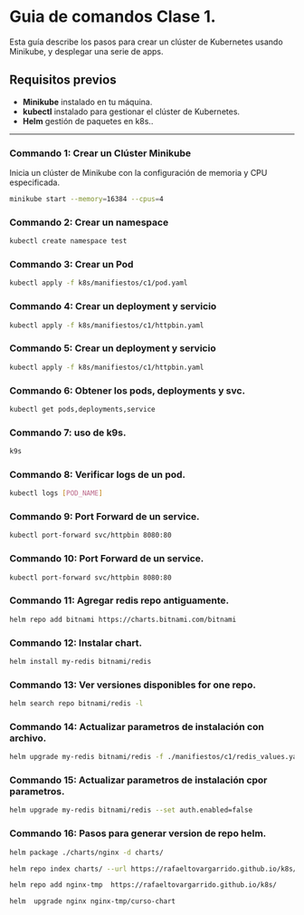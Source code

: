 # Guia de comandos Clase 1.

Esta guía describe los pasos para crear un clúster de Kubernetes usando Minikube, y desplegar una serie de apps.


## Requisitos previos
- **Minikube** instalado en tu máquina.
- **kubectl** instalado para gestionar el clúster de Kubernetes.
- **Helm** gestión de paquetes en k8s..

---

### Commando 1: Crear un Clúster Minikube

Inicia un clúster de Minikube con la configuración de memoria y CPU especificada.

```bash
minikube start --memory=16384 --cpus=4
```


### Commando 2: Crear un namespace

```bash
kubectl create namespace test
```

### Commando 3: Crear un Pod

```bash
kubectl apply -f k8s/manifiestos/c1/pod.yaml
```

### Commando 4: Crear un deployment y servicio


```bash
kubectl apply -f k8s/manifiestos/c1/httpbin.yaml
```

### Commando 5: Crear un deployment y servicio


```bash
kubectl apply -f k8s/manifiestos/c1/httpbin.yaml
```

### Commando 6: Obtener los pods, deployments y svc.

```bash
kubectl get pods,deployments,service
```

### Commando 7: uso de k9s.

```bash
k9s
```

### Commando 8: Verificar logs de un pod.

```bash
kubectl logs [POD_NAME]
```
### Commando 9: Port Forward de un service.

```bash
kubectl port-forward svc/httpbin 8080:80
```

### Commando 10: Port Forward de un service.

```bash
kubectl port-forward svc/httpbin 8080:80
```

### Commando 11: Agregar redis repo antiguamente.

```bash
helm repo add bitnami https://charts.bitnami.com/bitnami
```

### Commando 12: Instalar chart.

```bash
helm install my-redis bitnami/redis
```

### Commando 13: Ver versiones disponibles for one repo.

```bash
helm search repo bitnami/redis -l
```

### Commando 14: Actualizar parametros de instalación con archivo.

```bash
helm upgrade my-redis bitnami/redis -f ./manifiestos/c1/redis_values.yaml
```

### Commando 15: Actualizar parametros de instalación cpor parametros.

```bash
helm upgrade my-redis bitnami/redis --set auth.enabled=false
```


### Commando 16: Pasos para generar version de repo helm.

```bash
helm package ./charts/nginx -d charts/

helm repo index charts/ --url https://rafaeltovargarrido.github.io/k8s/charts

helm repo add nginx-tmp  https://rafaeltovargarrido.github.io/k8s/

helm  upgrade nginx nginx-tmp/curso-chart
```
